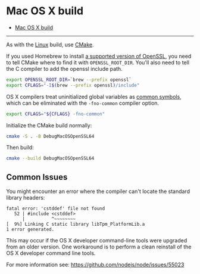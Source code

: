 # Mac OS X build

- [Mac OS X build](#mac-os-x-build)

---

As with the [Linux](Build.Linux.md) build, use [CMake](Build.CMake.md).

If you used Homebrew to install
[a supported version of OpenSSL](BuildIntro.md#supported-crypto-libraries), you
need to tell CMake where to find it with `OPENSSL_ROOT_DIR`. You'll also need to
tell the C compiler to add the openssl include path.

```sh
export OPENSSL_ROOT_DIR=`brew --prefix openssl`
export CFLAGS="-I$(brew --prefix openssl)/include"
```

OS X compilers treat uninitialized global variables as
[common symbols](https://developer.apple.com/library/archive/documentation/DeveloperTools/Conceptual/MachOTopics/1-Articles/executing_files.html),
which can be eliminated with the `-fno-common` compiler option.

```sh
export CFLAGS="${CFLAGS} -fno-common"
```

Initialize the CMake build normally:

```sh
cmake -S . -B DebugMacOSOpenSSL64
```

Then build:

```sh
cmake --build DebugMacOSOpenSSL64
```

## Common Issues

You might encounter an error where the compiler can't locate the standard
library headers:

```plain
fatal error: 'cstddef' file not found
   52 | #include <cstddef>
      |          ^~~~~~~~~
[  9%] Linking C static library libTpm_PlatformLib.a
1 error generated.
```

This may occur if the OS X developer command-line tools were upgraded from an
older version. One workaround is to perform a clean reinstall of the OS X
developer command line tools.

For more information see: <https://github.com/nodejs/node/issues/55023>
